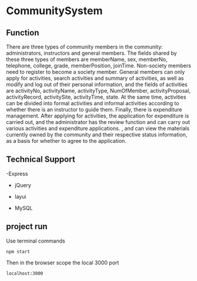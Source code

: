 # CommunitySystem

## Function

There are three types of community members in the community: administrators, instructors and general members. The fields shared by these three types of members are memberName, sex, memberNo, telephone, college, grade, memberPosition, joinTime. Non-society members need to register to become a society member. General members can only apply for activities, search activities and summary of activities, as well as modify and log out of their personal information, and the fields of activities are activityNo, activityName, activityType, NumOfMember, activityProposal, activityRecord, activitySite, activityTime, state. At the same time, activities can be divided into formal activities and informal activities according to whether there is an instructor to guide them. Finally, there is expenditure management. After applying for activities, the application for expenditure is carried out, and the administrator has the review function and can carry out various activities and expenditure applications. , and can view the materials currently owned by the community and their respective status information, as a basis for whether to agree to the application.

## Technical Support

-Express

- jQuery
  
- layui
  
- MySQL
  

## project run

Use terminal commands

`npm start`

Then in the browser scope the local 3000 port

`localhost:3000`
